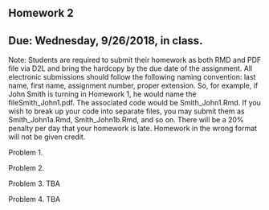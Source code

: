 ## Homework 2
## Due: Wednesday, 9/26/2018, in class.

Note: Students are required to submit their homework as both RMD and PDF file via D2L and bring the hardcopy by the due date of the assignment.
All electronic submissions should follow the following naming convention: last name, first name, assignment number, proper extension. So, for example, if John Smith is turning in Homework 1, he would name the fileSmith_John1.pdf. The associated code would be Smith_John1.Rmd. If you wish to break up your code into separate files, you may submit them as Smith_John1a.Rmd, Smith_John1b.Rmd, and so on. There will be a 20% penalty per day that your homework is late. Homework in the wrong format will not be given credit.

Problem 1.

Problem 2. 

Problem 3. TBA

Problem 4. TBA

